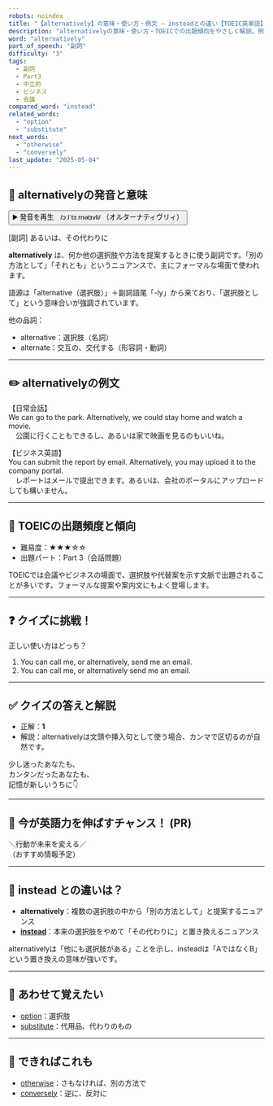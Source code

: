 ```yaml
---
robots: noindex
title: "【alternatively】の意味・使い方・例文 ― insteadとの違い【TOEIC英単語】"
description: "alternativelyの意味・使い方・TOEICでの出題傾向をやさしく解説。例文・クイズ付きでinsteadとの違いもわかりやすく学べます。"
word: "alternatively"
part_of_speech: "副詞"
difficulty: "3"
tags:
  - 副詞
  - Part3
  - 中立的
  - ビジネス
  - 会議
compared_word: "instead"
related_words:
  - "option"
  - "substitute"
next_words:
  - "otherwise"
  - "conversely"
last_update: "2025-05-04"
---
```


## 🔰 alternativelyの発音と意味

<button class="play-audio" onclick="playTTS('alternatively')">
  <span class="play-audio-main">
    ▶️ 発音を再生　/ɔːlˈtɜːrnətɪvli/
  </span>
  <span class="play-audio-sub">
    （オルターナティヴリィ）
  </span>
</button>

[副詞] あるいは、その代わりに

**alternatively** は、何か他の選択肢や方法を提案するときに使う副詞です。「別の方法として」「それとも」というニュアンスで、主にフォーマルな場面で使われます。

語源は「alternative（選択肢）」＋副詞語尾「-ly」から来ており、「選択肢として」という意味合いが強調されています。

他の品詞：  
- alternative：選択肢（名詞）
- alternate：交互の、交代する（形容詞・動詞）

---

## ✏️ alternativelyの例文

【日常会話】  
We can go to the park. Alternatively, we could stay home and watch a movie.  
　公園に行くこともできるし、あるいは家で映画を見るのもいいね。

【ビジネス英語】  
You can submit the report by email. Alternatively, you may upload it to the company portal.  
　レポートはメールで提出できます。あるいは、会社のポータルにアップロードしても構いません。

---

## 🎯 TOEICの出題頻度と傾向

- 難易度：★★★☆☆
- 出題パート：Part 3（会話問題）

TOEICでは会議やビジネスの場面で、選択肢や代替案を示す文脈で出題されることが多いです。フォーマルな提案や案内文にもよく登場します。

---

## ❓ クイズに挑戦！

正しい使い方はどっち？

1. You can call me, or alternatively, send me an email.  
2. You can call me, or alternatively send me an email.

---

## ✅ クイズの答えと解説

- 正解：**1**
- 解説：alternativelyは文頭や挿入句として使う場合、カンマで区切るのが自然です。

少し迷ったあなたも、  
カンタンだったあなたも、  
記憶が新しいうちに👇️

---

## 🚀 今が英語力を伸ばすチャンス！ (PR)

<div class="info-center">
＼行動が未来を変える／<br>  
（おすすめ情報予定）
</div>

---

## 🤔  instead との違いは？

- **alternatively**：複数の選択肢の中から「別の方法として」と提案するニュアンス
- **[instead](/word/instead)**：本来の選択肢をやめて「その代わりに」と置き換えるニュアンス

alternativelyは「他にも選択肢がある」ことを示し、insteadは「AではなくB」という置き換えの意味が強いです。

---

## 🧩 あわせて覚えたい

- [option](/word/option)：選択肢
- [substitute](/word/substitute)：代用品、代わりのもの

---

## 📖 できればこれも

- [otherwise](/word/otherwise)：さもなければ、別の方法で
- [conversely](/word/conversely)：逆に、反対に

<!-- cvid: aid45_bid14 -->
